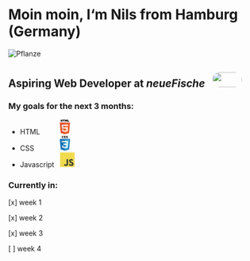 # Moin moin, I‘m Nils from Hamburg (Germany)

![Pflanze](https://user-images.githubusercontent.com/125801955/236850362-d1336789-fe62-4eea-8abc-2af267625983.png)

## Aspiring Web Developer at _neueFische_ &nbsp;&nbsp;<a href="https://www.neuefische.de" target="_blank"><img src="https://images.ctfassets.net/m8n66tuamygx/4hT1EuV1z7nnYGOBXOEWPz/006bf4419464bb53cffcaacb85f84199/metaimage.png" width="60" height="30" style="border-radius: 18px">
</a>

### My goals for the next 3 months:

- HTML &nbsp;&nbsp;&nbsp;&nbsp;&nbsp;&nbsp;&nbsp; <img src="https://raw.githubusercontent.com/devicons/devicon/master/icons/html5/html5-original-wordmark.svg" width="30" height="30">
- CSS &nbsp;&nbsp;&nbsp;&nbsp;&nbsp;&nbsp;&nbsp;&nbsp;&nbsp;&nbsp; <img src="https://raw.githubusercontent.com/devicons/devicon/master/icons/css3/css3-original-wordmark.svg" width="30" height="30">
- Javascript &nbsp; <img src="https://raw.githubusercontent.com/devicons/devicon/master/icons/javascript/javascript-original.svg" width="30" height="30">


### Currently in:

[x] week 1

[x] week 2

[x] week 3

[ ] week 4
